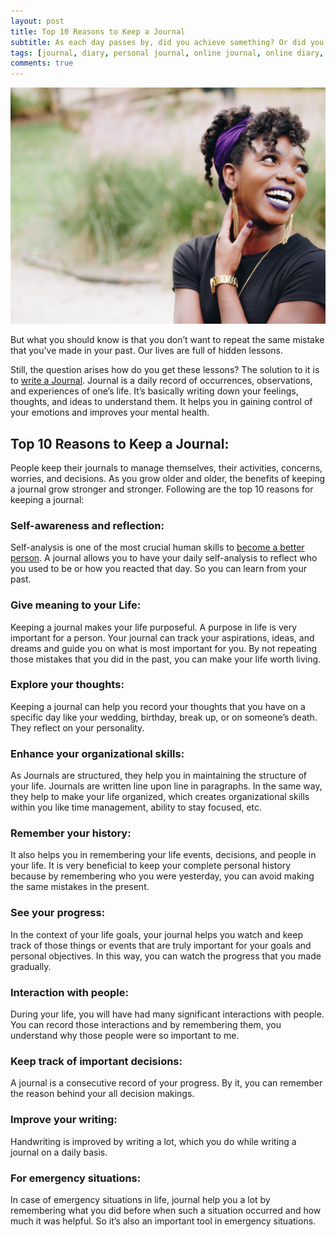 ```yaml
---
layout: post
title: Top 10 Reasons to Keep a Journal
subtitle: As each day passes by, did you achieve something? Or did you lose something? Do you have an emotional heartbreak? Who knows? You have nothing to prove that something had happened.
tags: [journal, diary, personal journal, online journal, online diary, writing, writing community]
comments: true
---
```


![Top 10 Reasons to Keep a Journal](/img/post/top-10-reasons-to-keep-a-journal.jpg)

<p>But what you should know is that you don’t want to repeat the same mistake that you’ve made in your past. Our lives are full of hidden lessons.</p>

<p>Still, the question arises how do you get these lessons? The solution to it is to <a href="https://www.goodnightjournal.com">write a Journal</a>. Journal is a daily record of occurrences, observations, and experiences of one’s life. It’s basically writing down your feelings, thoughts, and ideas to understand them. It helps you in gaining control of your emotions and improves your mental health.</p>

<h2>Top 10 Reasons to Keep a Journal:</h2>

<p>People keep their journals to manage themselves, their activities, concerns, worries, and decisions. As you grow older and older, the benefits of keeping a journal grow stronger and stronger. Following are the top 10 reasons for keeping a journal:</p>

<h3>Self-awareness and reflection:</h3>
<p>Self-analysis is one of the most crucial human skills to <a href="https://www.inc.com/john-rampton/15-ways-to-become-a-better-person.html">become a better person</a>. A journal allows you to have your daily self-analysis to reflect who you used to be or how you reacted that day. So you can learn from your past.</p>

<h3>Give meaning to your Life:</h3>
<P>Keeping a journal makes your life purposeful. A purpose in life is very important for a person. Your journal can track your aspirations, ideas, and dreams and guide you on what is most important for you. By not repeating those mistakes that you did in the past, you can make your life worth living.</P>

<h3>Explore your thoughts:</h3>
<p>Keeping a journal can help you record your thoughts that you have on a specific day like your wedding, birthday, break up, or on someone’s death. They reflect on your personality.</p>

<h3>Enhance your organizational skills:</h3>
<p>As Journals are structured, they help you in maintaining the structure of your life. Journals are written line upon line in paragraphs. In the same way, they help to make your life organized, which creates organizational skills within you like time management, ability to stay focused, etc.</p>

<h3>Remember your history:</h3>
<p>It also helps you in remembering your life events, decisions, and people in your life. It is very beneficial to keep your complete personal history because by remembering who you were yesterday, you can avoid making the same mistakes in the present.</p>

<h3>See your progress:</h3>
<p>In the context of your life goals, your journal helps you watch and keep track of those things or events that are truly important for your goals and personal objectives. In this way, you can watch the progress that you made gradually.</p>

<h3>Interaction with people:</h3>
<p>During your life, you will have had many significant interactions with people. You can record those interactions and by remembering them, you understand why those people were so important to me.</p>

<h3>Keep track of important decisions:</h3>
<p>A journal is a consecutive record of your progress. By it, you can remember the reason behind your all decision makings.</p>

<h3>Improve your writing:</h3>
<p>Handwriting is improved by writing a lot, which you do while writing a journal on a daily basis.</p>

<h3>For emergency situations:</h3>
<p>In case of emergency situations in life, journal help you a lot by remembering what you did before when such a situation occurred and how much it was helpful. So it’s also an important tool in emergency situations.</p>
